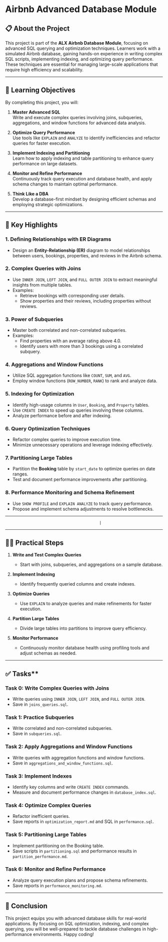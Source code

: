 # Airbnb Advanced Database Module

## 📋 **About the Project**

This project is part of the **ALX Airbnb Database Module**, focusing on advanced SQL querying and optimization techniques. Learners work with a simulated Airbnb database, gaining hands-on experience in writing complex SQL scripts, implementing indexing, and optimizing query performance. These techniques are essential for managing large-scale applications that require high efficiency and scalability.

---

## 🧠 **Learning Objectives**

By completing this project, you will:

1. **Master Advanced SQL**  
   Write and execute complex queries involving joins, subqueries, aggregations, and window functions for advanced data analysis.

2. **Optimize Query Performance**  
   Use tools like `EXPLAIN` and `ANALYZE` to identify inefficiencies and refactor queries for faster execution.

3. **Implement Indexing and Partitioning**  
   Learn how to apply indexing and table partitioning to enhance query performance on large datasets.

4. **Monitor and Refine Performance**  
   Continuously track query execution and database health, and apply schema changes to maintain optimal performance.

5. **Think Like a DBA**  
   Develop a database-first mindset by designing efficient schemas and employing strategic optimizations.

---

## 🚀 **Key Highlights**

### 1. **Defining Relationships with ER Diagrams**
- Design an **Entity-Relationship (ER)** diagram to model relationships between users, bookings, properties, and reviews in the Airbnb schema.

### 2. **Complex Queries with Joins**
- Use `INNER JOIN`, `LEFT JOIN`, and `FULL OUTER JOIN` to extract meaningful insights from multiple tables.
- Examples:
  - Retrieve bookings with corresponding user details.
  - Show properties and their reviews, including properties without reviews.

### 3. **Power of Subqueries**
- Master both correlated and non-correlated subqueries.
- Examples:
  - Find properties with an average rating above 4.0.
  - Identify users with more than 3 bookings using a correlated subquery.

### 4. **Aggregations and Window Functions**
- Utilize SQL aggregation functions like `COUNT`, `SUM`, and `AVG`.
- Employ window functions (`ROW_NUMBER`, `RANK`) to rank and analyze data.

### 5. **Indexing for Optimization**
- Identify high-usage columns in `User`, `Booking`, and `Property` tables.
- Use `CREATE INDEX` to speed up queries involving these columns.
- Analyze performance before and after indexing.

### 6. **Query Optimization Techniques**
- Refactor complex queries to improve execution time.
- Minimize unnecessary operations and leverage indexing effectively.

### 7. **Partitioning Large Tables**
- Partition the **Booking** table by `start_date` to optimize queries on date ranges.
- Test and document performance improvements after partitioning.

### 8. **Performance Monitoring and Schema Refinement**
- Use `SHOW PROFILE` and `EXPLAIN ANALYZE` to track query performance.
- Propose and implement schema adjustments to resolve bottlenecks.

---

                                              |

---

## 🧑‍💻 **Practical Steps**

1. **Write and Test Complex Queries**
   - Start with joins, subqueries, and aggregations on a sample database.

2. **Implement Indexing**
   - Identify frequently queried columns and create indexes.

3. **Optimize Queries**
   - Use `EXPLAIN` to analyze queries and make refinements for faster execution.

4. **Partition Large Tables**
   - Divide large tables into partitions to improve query efficiency.

5. **Monitor Performance**
   - Continuously monitor database health using profiling tools and adjust schemas as needed.

---

## ✅ Tasks**

### Task 0: **Write Complex Queries with Joins**
- Write queries using `INNER JOIN`, `LEFT JOIN`, and `FULL OUTER JOIN`.
- Save in `joins_queries.sql`.

### Task 1: **Practice Subqueries**
- Write correlated and non-correlated subqueries.
- Save in `subqueries.sql`.

### Task 2: **Apply Aggregations and Window Functions**
- Write queries with aggregation functions and window functions.
- Save in `aggregations_and_window_functions.sql`.

### Task 3: **Implement Indexes**
- Identify key columns and write `CREATE INDEX` commands.
- Measure and document performance changes in `database_index.sql`.

### Task 4: **Optimize Complex Queries**
- Refactor inefficient queries.
- Save reports in `optimization_report.md` and SQL in `performance.sql`.

### Task 5: **Partitioning Large Tables**
- Implement partitioning on the Booking table.
- Save scripts in `partitioning.sql` and performance results in `partition_performance.md`.

### Task 6: **Monitor and Refine Performance**
- Analyze query execution plans and propose schema refinements.
- Save reports in `performance_monitoring.md`.

---

## 🌟 **Conclusion**

This project equips you with advanced database skills for real-world applications. By focusing on SQL optimization, indexing, and complex querying, you will be well-prepared to tackle database challenges in high-performance environments. Happy coding!